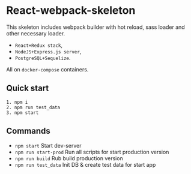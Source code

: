 # React-webpack-skeleton

This skeleton includes webpack builder with hot reload, sass loader and other necessary loader.
- `React+Redux stack`,
- `NodeJS+Express.js server`,
- `PostgreSQL+Sequelize`.

All on `docker-compose` containers.

## Quick start

```
1. npm i
2. npm run test_data
3. npm start
```

## Commands

- `npm start`
    Start dev-server
- `npm run start-prod`
    Run all scripts for start production version
- `npm run build`
    Rub build production version
- `npm run test_data`
    Init DB & create test data for start app
